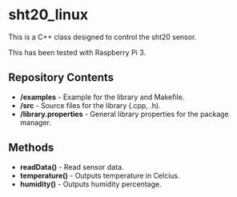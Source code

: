 # sht20_linux

This is a C++ class designed to control the sht20 sensor.

This has been tested with Raspberry Pi 3.

Repository Contents
--------------------

* **/examples** - Example for the library and Makefile. 
* **/src** - Source files for the library (.cpp, .h).
* **/library.properties** - General library properties for the package manager.

Methods
--------------------

* **readData()** - Read sensor data.
* **temperature()** - Outputs temperature in Celcius.
* **humidity()** - Outputs humidity percentage.



